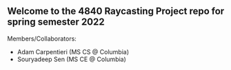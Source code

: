 ## Welcome to the 4840 Raycasting Project repo for spring semester 2022  

Members/Collaborators:  
- Adam Carpentieri (MS CS @ Columbia)
- Souryadeep Sen (MS CE @ Columbia)  

